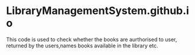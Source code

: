 # LibraryManagementSystem.github.io
This code is used to check whether the books are aurthorised to user, returned by the users,names books available in the library etc.
